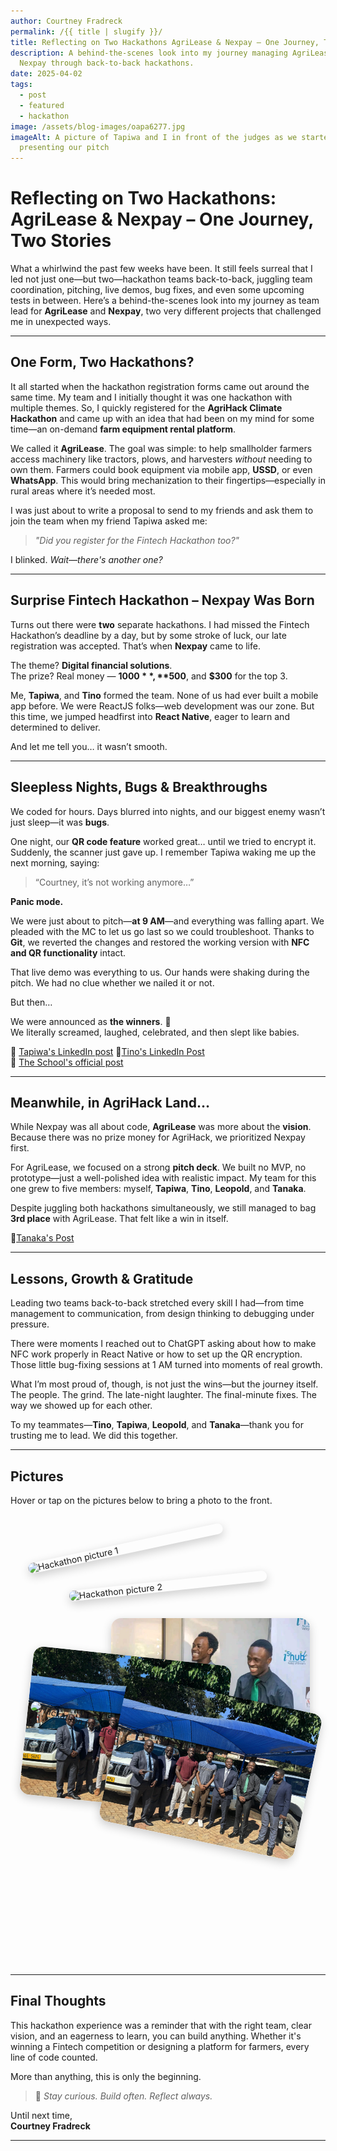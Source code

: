 ```yaml
---
author: Courtney Fradreck
permalink: /{{ title | slugify }}/
title: Reflecting on Two Hackathons AgriLease & Nexpay – One Journey, Two Stories
description: A behind-the-scenes look into my journey managing AgriLease and
  Nexpay through back-to-back hackathons.
date: 2025-04-02
tags:
  - post
  - featured
  - hackathon
image: /assets/blog-images/oapa6277.jpg
imageAlt: A picture of Tapiwa and I in front of the judges as we started
  presenting our pitch
---
```


# Reflecting on Two Hackathons: AgriLease & Nexpay – One Journey, Two Stories

What a whirlwind the past few weeks have been. It still feels surreal that I led not just one—but two—hackathon teams back-to-back, juggling team coordination, pitching, live demos, bug fixes, and even some upcoming tests in between. Here’s a behind-the-scenes look into my journey as team lead for **AgriLease** and **Nexpay**, two very different projects that challenged me in unexpected ways.

---

## One Form, Two Hackathons?

It all started when the hackathon registration forms came out around the same time. My team and I initially thought it was one hackathon with multiple themes. So, I quickly registered for the **AgriHack Climate Hackathon** and came up with an idea that had been on my mind for some time—an on-demand **farm equipment rental platform**.

We called it **AgriLease**. The goal was simple: to help smallholder farmers access machinery like tractors, plows, and harvesters _without_ needing to own them. Farmers could book equipment via mobile app, **USSD**, or even **WhatsApp**. This would bring mechanization to their fingertips—especially in rural areas where it’s needed most.

I was just about to write a proposal to send to my friends and ask them to join the team when my friend Tapiwa asked me:

> _"Did you register for the Fintech Hackathon too?"_

I blinked. _Wait—there's another one?_

---

## Surprise Fintech Hackathon – Nexpay Was Born

Turns out there were **two** separate hackathons. I had missed the Fintech Hackathon’s deadline by a day, but by some stroke of luck, our late registration was accepted. That’s when **Nexpay** came to life.

The theme? **Digital financial solutions**.  
The prize? Real money — **$1000**, **$500**, and **$300** for the top 3.

Me, **Tapiwa**, and **Tino** formed the team. None of us had ever built a mobile app before. We were ReactJS folks—web development was our zone. But this time, we jumped headfirst into **React Native**, eager to learn and determined to deliver.

And let me tell you… it wasn’t smooth.

---

## Sleepless Nights, Bugs & Breakthroughs

We coded for hours. Days blurred into nights, and our biggest enemy wasn’t just sleep—it was **bugs**.

One night, our **QR code feature** worked great… until we tried to encrypt it. Suddenly, the scanner just gave up. I remember Tapiwa waking me up the next morning, saying:

> “Courtney, it’s not working anymore…”

**Panic mode.**

We were just about to pitch—**at 9 AM**—and everything was falling apart. We pleaded with the MC to let us go last so we could troubleshoot. Thanks to **Git**, we reverted the changes and restored the working version with **NFC and QR functionality** intact.

That live demo was everything to us. Our hands were shaking during the pitch. We had no clue whether we nailed it or not.

But then…

We were announced as **the winners**. 🥇  
We literally screamed, laughed, celebrated, and then slept like babies.

📌 <a href="https://www.linkedin.com/posts/tapiwa-mukoyi_im-excited-to-share-that-my-team-and-i-took-activity-7315124359650521089-Dycz?utm_source=share&utm_medium=member_desktop&rcm=ACoAAFWD_bgBhLOMDt_HPgyLWj3TJVaSUGkFM9w">Tapiwa's LinkedIn post</a>
📌<a href="https://www.linkedin.com/posts/tinotenda-mukuhwa-b198522b0_it-brings-me-great-pleasure-to-announce-that-activity-7315684573042868224-gBpA?utm_source=share&utm_medium=member_desktop&rcm=ACoAAFWD_bgBhLOMDt_HPgyLWj3TJVaSUGkFM9w">Tino's LinkedIn Post</a>  
📌 <a href="https://www.linkedin.com/posts/africa-university_i5-hub-leads-innovation-impact-inclusion-activity-7314583569157316608-Dok-?utm_source=share&utm_medium=member_desktop&rcm=ACoAAFWD_bgBhLOMDt_HPgyLWj3TJVaSUGkFM9w">The School's official post</a>

---

## Meanwhile, in AgriHack Land…

While Nexpay was all about code, **AgriLease** was more about the **vision**.  
Because there was no prize money for AgriHack, we prioritized Nexpay first.

For AgriLease, we focused on a strong **pitch deck**. We built no MVP, no prototype—just a well-polished idea with realistic impact. My team for this one grew to five members: myself, **Tapiwa**, **Tino**, **Leopold**, and **Tanaka**.

Despite juggling both hackathons simultaneously, we still managed to bag **3rd place** with AgriLease. That felt like a win in itself.

📌<a href="https://www.linkedin.com/posts/tanaka-gombarume-536b66183_entrepreneurship-business-fintech-activity-7315027735163092994-uP4p?utm_source=share&utm_medium=member_desktop&rcm=ACoAAFWD_bgBhLOMDt_HPgyLWj3TJVaSUGkFM9w">Tanaka's Post</a>

---

## Lessons, Growth & Gratitude

Leading two teams back-to-back stretched every skill I had—from time management to communication, from design thinking to debugging under pressure.

There were moments I reached out to ChatGPT asking about how to make NFC work properly in React Native or how to set up the QR encryption. Those little bug-fixing sessions at 1 AM turned into moments of real growth.

What I’m most proud of, though, is not just the wins—but the journey itself. The people. The grind. The late-night laughter. The final-minute fixes. The way we showed up for each other.

To my teammates—**Tino**, **Tapiwa**, **Leopold**, and **Tanaka**—thank you for trusting me to lead. We did this together.

---

## Pictures

<p>Hover or tap on the pictures below to bring a photo to the front.</p>
<style>
.photo-stack {
  position: relative;
  width: 90%;
  max-width: 500px;
  margin: 50px auto 80px auto;
  min-height: 620px;
}
.photo {
  position: absolute;
  width: 70%;
  max-width: 350px;
  border-radius: 16px;
  box-shadow: 0 5px 15px rgba(0, 0, 0, 0.2);
  transition: transform 0.3s ease-in-out;
}
.photo:hover {
  transform: scale(1.1) rotate(0deg);
  z-index: 10;
}
.rotate1 { transform: rotate(-12deg); top: 10px; left: 0; z-index: 1; }
.rotate2 { transform: rotate(-6deg); top: 70px; left: 15%; z-index: 2; }
.rotate3 { transform: rotate(0deg); top: 130px; left: 30%; z-index: 3; }
.rotate4 { transform: rotate(6deg); top: 190px; left: auto; z-index: 4; }
.rotate5 { transform: rotate(12deg); top: 250px; right: 0; left: auto; z-index: 5; }
.rotate6 { transform: rotate(18deg); top: 310px; left: auto; z-index: 6; }
@media (max-width: 600px) {
  .photo-stack {
    min-height: 415px;
  }
}
</style>

<div class="photo-stack">
  <img src="../assets/blog-images/hackathon/picture1.jpg" alt="Hackathon picture 1" class="photo rotate1" />
  <img src="../assets/blog-images/hackathon/picture2.jpg" alt="Hackathon picture 2" class="photo rotate2" />
  <img src="../assets/blog-images/hackathon/picture3.jpg" alt="Hackathon picture 3" class="photo rotate3" />
  <img src="../assets/blog-images/hackathon/picture4.jpg" alt="Hackathon picture 4" class="photo rotate4" />
  <img src="../assets/blog-images/hackathon/picture5.jpg" alt="Hackathon picture 5" class="photo rotate5" />
  <img src="../assets/blog-images/hackathon/picture6.jpg" alt="Hackathon picture 6" class="photo rotate6" />
</div>

---

## Final Thoughts

This hackathon experience was a reminder that with the right team, clear vision, and an eagerness to learn, you can build anything. Whether it's winning a Fintech competition or designing a platform for farmers, every line of code counted.

More than anything, this is only the beginning.

> 🧠 _Stay curious. Build often. Reflect always._

Until next time,  
**Courtney Fradreck**

---
